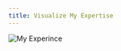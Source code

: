 ```yaml
---
title: Visualize My Expertise
---
```


![My Experince](https://c2.staticflickr.com/6/5051/5582143032_6b6066bf86_b.jpg)